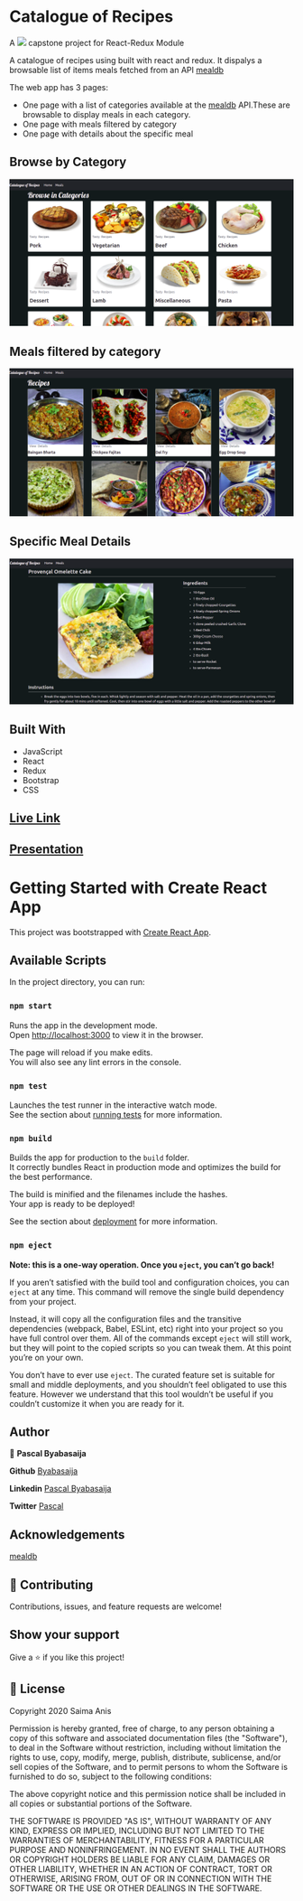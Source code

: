 # Catalogue of Recipes



A  ![](https://img.shields.io/badge/Microverse-blueviolet)  capstone project for React-Redux Module

A catalogue of recipes using built with react and redux. It dispalys a browsable list of items meals fetched from an API
[mealdb](https://www.themealdb.com/api.php)

The web app has 3 pages:
- One page with a list of categories available at the [mealdb](https://www.themealdb.com/api.php) API.These are browsable to display meals in each category.
- One page with meals filtered by category
- One page with details about the specific meal

## Browse by Category
![Screenshot](docs/shot.png)
## Meals filtered by category
![Screenshot](docs/shot1.png)
## Specific Meal Details
![Screenshot](docs/shot2.png)


## Built With

- JavaScript
- React
- Redux
- Bootstrap
- CSS
## [Live Link](https://catalogue-of-recipess.herokuapp.com/)

## [Presentation](https://www.youtube.com/watch?v=umzZ0TgKHcA)
# Getting Started with Create React App

This project was bootstrapped with [Create React App](https://github.com/facebook/create-react-app).

## Available Scripts

In the project directory, you can run:

### `npm start`

Runs the app in the development mode.\
Open [http://localhost:3000](http://localhost:3000) to view it in the browser.

The page will reload if you make edits.\
You will also see any lint errors in the console.

### `npm test`

Launches the test runner in the interactive watch mode.\
See the section about [running tests](https://facebook.github.io/create-react-app/docs/running-tests) for more information.

### `npm build`

Builds the app for production to the `build` folder.\
It correctly bundles React in production mode and optimizes the build for the best performance.

The build is minified and the filenames include the hashes.\
Your app is ready to be deployed!

See the section about [deployment](https://facebook.github.io/create-react-app/docs/deployment) for more information.

### `npm eject`

**Note: this is a one-way operation. Once you `eject`, you can’t go back!**

If you aren’t satisfied with the build tool and configuration choices, you can `eject` at any time. This command will remove the single build dependency from your project.

Instead, it will copy all the configuration files and the transitive dependencies (webpack, Babel, ESLint, etc) right into your project so you have full control over them. All of the commands except `eject` will still work, but they will point to the copied scripts so you can tweak them. At this point you’re on your own.

You don’t have to ever use `eject`. The curated feature set is suitable for small and middle deployments, and you shouldn’t feel obligated to use this feature. However we understand that this tool wouldn’t be useful if you couldn’t customize it when you are ready for it.

## Author

👤 **Pascal Byabasaija**

**Github** [Byabasaija](https://github.com/Byabasaija)

**Linkedin** [Pascal Byabasaija](https://linkedin/in/pascal-byabasaija)

**Twitter** [Pascal](https://twitter.com/byabashaijapoet)

## Acknowledgements
[mealdb](https://www.themealdb.com/api.php)

## 🤝 Contributing

Contributions, issues, and feature requests are welcome!


## Show your support

Give a ⭐️ if you like this project!

## 📝 License

Copyright 2020 Saima Anis

Permission is hereby granted, free of charge, to any person obtaining a copy of this software and associated documentation files (the "Software"), to deal in the Software without restriction, including without limitation the rights to use, copy, modify, merge, publish, distribute, sublicense, and/or sell copies of the Software, and to permit persons to whom the Software is furnished to do so, subject to the following conditions:

The above copyright notice and this permission notice shall be included in all copies or substantial portions of the Software.

THE SOFTWARE IS PROVIDED "AS IS", WITHOUT WARRANTY OF ANY KIND, EXPRESS OR IMPLIED, INCLUDING BUT NOT LIMITED TO THE WARRANTIES OF MERCHANTABILITY, FITNESS FOR A PARTICULAR PURPOSE AND NONINFRINGEMENT. IN NO EVENT SHALL THE AUTHORS OR COPYRIGHT HOLDERS BE LIABLE FOR ANY CLAIM, DAMAGES OR OTHER LIABILITY, WHETHER IN AN ACTION OF CONTRACT, TORT OR OTHERWISE, ARISING FROM, OUT OF OR IN CONNECTION WITH THE SOFTWARE OR THE USE OR OTHER DEALINGS IN THE SOFTWARE.
